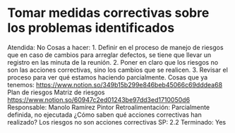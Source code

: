 # Tomar medidas correctivas sobre los problemas identificados

Atendida: No
Cosas a hacer: 1. Definir en el proceso de manejo de riesgos que en caso de cambios para arreglar defectos, se tiene que llevar un registro en las minuta de la reunión.
2. Poner en claro que los riesgos no son las acciones correctivas, sino los cambios que se realicen.
3. Revisar el proceso para ver qué estamos haciendo parcialmente.
Cosas que ya tenemos: https://www.notion.so/349b15b299e846beb45066c69dddea68
Plan de riesgos
Matriz de riesgos
https://www.notion.so/60947c2ed01243be97dd3ed1710050d6
Responsable: Manolo Ramírez Pintor
Retroalimentación: Parcialmente definida, no ejecutada
¿Cómo saben qué acciones correctivas han realizado?
Los riesgos no son acciones correctivas
SP: 2.2
Terminado: Yes
